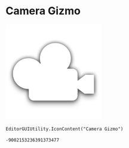 # Camera Gizmo
![](/img/Camera%20Gizmo.png)

``` CSharp
EditorGUIUtility.IconContent("Camera Gizmo")
```
```
-9002153236391373477
```
